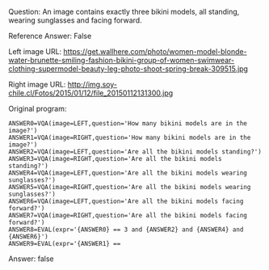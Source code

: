 Question: An image contains exactly three bikini models, all standing, wearing sunglasses and facing forward.

Reference Answer: False

Left image URL: https://get.wallhere.com/photo/women-model-blonde-water-brunette-smiling-fashion-bikini-group-of-women-swimwear-clothing-supermodel-beauty-leg-photo-shoot-spring-break-309515.jpg

Right image URL: http://img.soy-chile.cl/Fotos/2015/01/12/file_20150112131300.jpg

Original program:

```
ANSWER0=VQA(image=LEFT,question='How many bikini models are in the image?')
ANSWER1=VQA(image=RIGHT,question='How many bikini models are in the image?')
ANSWER2=VQA(image=LEFT,question='Are all the bikini models standing?')
ANSWER3=VQA(image=RIGHT,question='Are all the bikini models standing?')
ANSWER4=VQA(image=LEFT,question='Are all the bikini models wearing sunglasses?')
ANSWER5=VQA(image=RIGHT,question='Are all the bikini models wearing sunglasses?')
ANSWER6=VQA(image=LEFT,question='Are all the bikini models facing forward?')
ANSWER7=VQA(image=RIGHT,question='Are all the bikini models facing forward?')
ANSWER8=EVAL(expr='{ANSWER0} == 3 and {ANSWER2} and {ANSWER4} and {ANSWER6}')
ANSWER9=EVAL(expr='{ANSWER1} ==
```
Answer: false

